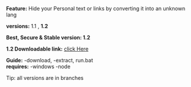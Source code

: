 <b>Feature:</b> Hide your Personal text or links by converting it into an unknown lang

<b>versions:</b> 1.1 , <b>1.2</b>

<b>Best, Secure & Stable version: 1.2</b>

<b>1.2 Downloadable link:</b> [click Here](https://www.dropbox.com/s/bj20o1b0x1gnawy/Text-Hider.zip?dl=1)

<b>Guide:</b> -download, -extract, run.bat<br />
<b>requires:</b> -windows -node

Tip: all versions are in branches
